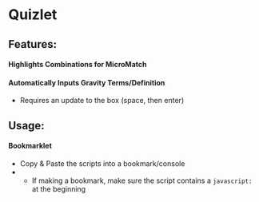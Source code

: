 # Quizlet

## Features:
#### Highlights Combinations for MicroMatch
#### Automatically Inputs Gravity Terms/Definition
- Requires an update to the box (space, then enter)

## Usage:
#### Bookmarklet
- Copy & Paste the scripts into a bookmark/console
- - If making a bookmark, make sure the script contains a `javascript:` at the beginning
